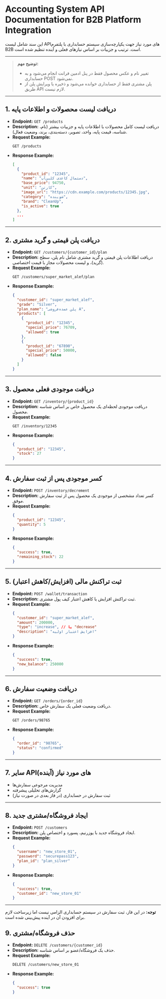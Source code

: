 # Accounting System API Documentation for B2B Platform Integration

این سند شامل لیست APIهای مورد نیاز جهت یکپارچه‌سازی سیستم حسابداری با پلتفرم B2B است. ترتیب و جزییات بر اساس نیازهای فعلی و آینده تنظیم شده است.

---

> **توضیح مهم:**
> - تغییر نام و عکس محصول فقط در پنل ادمین فرانت انجام می‌شود و به حسابداری POST نمی‌شود.
> - پلن مشتری فقط از حسابداری خوانده می‌شود و ذخیره یا ویرایش پلن از طریق API لازم نیست.

---

## 1. دریافت لیست محصولات و اطلاعات پایه
- **Endpoint:** `GET /products`
- **Description:** دریافت لیست کامل محصولات با اطلاعات پایه و جزییات بیشتر (نام، شناسه، قیمت پایه، واحد، تصویر، دسته‌بندی، برند، وضعیت فعال).
- **Request Example:**
  ```http
  GET /products
  ```
- **Response Example:**
  ```json
  [
    {
      "product_id": "12345",
      "name": "دستمال کاغذی کلین‌آپ",
      "base_price": 94750,
      "unit": "کارتن",
      "image_url": "https://cdn.example.com/products/12345.jpg",
      "category": "شوینده",
      "brand": "CleanUp",
      "is_active": true
    },
    ...
  ]
  ```

---

## 2. دریافت پلن قیمتی و گرید مشتری
- **Endpoint:** `GET /customers/{customer_id}/plan`
- **Description:** دریافت اطلاعات پلن قیمتی و گرید مشتری شامل نام پلن، سطح (گرید)، و لیست محصولات مجاز با قیمت اختصاصی.
- **Request Example:**
  ```http
  GET /customers/super_market_alef/plan
  ```
- **Response Example:**
  ```json
  {
    "customer_id": "super_market_alef",
    "grade": "Silver",
    "plan_name": "پلن عمده‌فروشی A",
    "products": [
      {
        "product_id": "12345",
        "special_price": 76709,
        "allowed": true
      },
      {
        "product_id": "67890",
        "special_price": 50000,
        "allowed": false
      }
    ]
  }
  ```

---

## 3. دریافت موجودی فعلی محصول
- **Endpoint:** `GET /inventory/{product_id}`
- **Description:** دریافت موجودی لحظه‌ای یک محصول خاص بر اساس شناسه محصول.
- **Request Example:**
  ```http
  GET /inventory/12345
  ```
- **Response Example:**
  ```json
  {
    "product_id": "12345",
    "stock": 27
  }
  ```

---

## 4. کسر موجودی پس از ثبت سفارش
- **Endpoint:** `POST /inventory/decrement`
- **Description:** کسر تعداد مشخصی از موجودی یک محصول پس از ثبت سفارش موفق.
- **Request Example:**
  ```json
  {
    "product_id": "12345",
    "quantity": 5
  }
  ```
- **Response Example:**
  ```json
  {
    "success": true,
    "remaining_stock": 22
  }
  ```

---

## 5. ثبت تراکنش مالی (افزایش/کاهش اعتبار)
- **Endpoint:** `POST /wallet/transaction`
- **Description:** ثبت تراکنش افزایش یا کاهش اعتبار کیف پول مشتری.
- **Request Example:**
  ```json
  {
    "customer_id": "super_market_alef",
    "amount": 200000,
    "type": "increase", // یا "decrease"
    "description": "افزایش اعتبار اولیه"
  }
  ```
- **Response Example:**
  ```json
  {
    "success": true,
    "new_balance": 250000
  }
  ```

---

## 6. دریافت وضعیت سفارش
- **Endpoint:** `GET /orders/{order_id}`
- **Description:** دریافت وضعیت فعلی یک سفارش خاص.
- **Request Example:**
  ```http
  GET /orders/98765
  ```
- **Response Example:**
  ```json
  {
    "order_id": "98765",
    "status": "confirmed"
  }
  ```

---

## 7. سایر APIهای مورد نیاز (آینده)
- مدیریت مرجوعی سفارش‌ها
- گزارش‌های تحلیلی پیشرفته
- ثبت سفارش در حسابداری (در فاز بعدی در صورت نیاز)

---

## 8. ایجاد فروشگاه/مشتری جدید
- **Endpoint:** `POST /customers`
- **Description:** ایجاد فروشگاه جدید با یوزرنیم، پسورد و اختصاص پلن.
- **Request Example:**
  ```json
  {
    "username": "new_store_01",
    "password": "securepass123",
    "plan_id": "plan_silver"
  }
  ```
- **Response Example:**
  ```json
  {
    "success": true,
    "customer_id": "new_store_01"
  }
  ```

---

**توجه:**
در این فاز، ثبت سفارش در سیستم حسابداری الزامی نیست اما زیرساخت لازم برای افزودن آن در آینده پیش‌بینی شده است. 

## 9. حذف فروشگاه/مشتری
- **Endpoint:** `DELETE /customers/{customer_id}`
- **Description:** حذف یک فروشگاه/عضو بر اساس شناسه.
- **Request Example:**
  ```http
  DELETE /customers/new_store_01
  ```
- **Response Example:**
  ```json
  {
    "success": true
  }
  ``` 